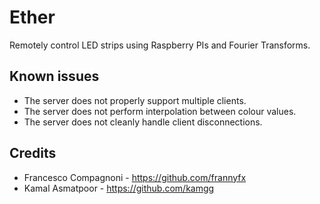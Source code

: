 # Ether
Remotely control LED strips using Raspberry PIs and Fourier Transforms.

## Known issues
- The server does not properly support multiple clients.
- The server does not perform interpolation between colour values.
- The server does not cleanly handle client disconnections.

## Credits
- Francesco Compagnoni - https://github.com/frannyfx
- Kamal Asmatpoor - https://github.com/kamgg
